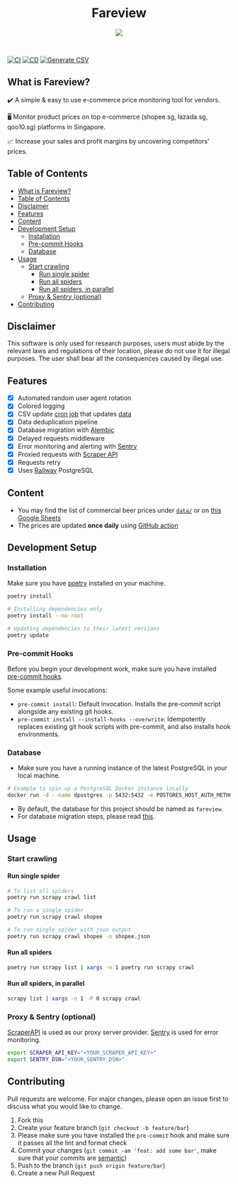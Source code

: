 <h1 align="center"><strong>Fareview</strong></h1>

<p align="center">
  <img width="auto" height="auto" src="https://media.giphy.com/media/3o6MbtelsDZdsbFB7i/giphy.gif">
</p>
<br />

[![CI](https://github.com/ngshiheng/fareview/actions/workflows/ci.yml/badge.svg)](https://github.com/ngshiheng/fareview/actions/workflows/ci.yml)
[![CD](https://github.com/ngshiheng/fareview/actions/workflows/cd.yml/badge.svg)](https://github.com/ngshiheng/fareview/actions/workflows/cd.yml)
[![Generate CSV](https://github.com/ngshiheng/fareview/actions/workflows/generate_csv.yml/badge.svg)](https://github.com/ngshiheng/fareview/actions/workflows/generate_csv.yml)

## What is Fareview?

✔️ A simple & easy to use e-commerce price monitoring tool for vendors.

🖥 Monitor product prices on top e-commerce (shopee.sg, lazada.sg, qoo10.sg) platforms in Singapore.

📈 Increase your sales and profit margins by uncovering competitors' prices.

## Table of Contents

- [What is Fareview?](#what-is-fareview)
- [Table of Contents](#table-of-contents)
- [Disclaimer](#disclaimer)
- [Features](#features)
- [Content](#content)
- [Development Setup](#development-setup)
  - [Installation](#installation)
  - [Pre-commit Hooks](#pre-commit-hooks)
  - [Database](#database)
- [Usage](#usage)
  - [Start crawling](#start-crawling)
    - [Run single spider](#run-single-spider)
    - [Run all spiders](#run-all-spiders)
    - [Run all spiders, in parallel](#run-all-spiders-in-parallel)
  - [Proxy & Sentry (optional)](#proxy--sentry-optional)
- [Contributing](#contributing)

## Disclaimer

This software is only used for research purposes, users must abide by the relevant laws and regulations of their location, please do not use it for illegal purposes. The user shall bear all the consequences caused by illegal use.

## Features

-   [x] Automated random user agent rotation
-   [x] Colored logging
-   [x] CSV update [cron job](./.github/workflows/generate_csv.yml) that updates [data](./data/)
-   [x] Data deduplication pipeline
-   [x] Database migration with [Alembic](https://alembic.sqlalchemy.org/en/latest/)
-   [x] Delayed requests middleware
-   [x] Error monitoring and alerting with [Sentry](https://sentry.io/)
-   [x] Proxied requests with [Scraper API](https://www.scraperapi.com/?fp_ref=jerryng)
-   [x] Requests retry
-   [x] Uses [Railway](https://railway.app?referralCode=jerrynsh) PostgreSQL

## Content

-   You may find the list of commercial beer prices under [`data/`](./data/) or on [this Google Sheets](https://s.jerrynsh.com/fareview)
-   The prices are updated **once daily** using [GitHub action](./.github/workflows/generate_csv.yml)

## Development Setup

### Installation

Make sure you have [poetry](https://python-poetry.org/docs/#installation) installed on your machine.

```sh
poetry install

# Installing dependencies only
poetry install --no-root

# Updating dependencies to their latest versions
poetry update
```

### Pre-commit Hooks

Before you begin your development work, make sure you have installed [pre-commit hooks](https://pre-commit.com/index.html#installation).

Some example useful invocations:

-   `pre-commit install`: Default invocation. Installs the pre-commit script alongside any existing git hooks.
-   `pre-commit install --install-hooks --overwrite`: Idempotently replaces existing git hook scripts with pre-commit, and also installs hook environments.

### Database

-   Make sure you have a running instance of the latest PostgreSQL in your local machine.

```sh
# Example to spin up a PostgreSQL Docker instance locally
docker run -d --name dpostgres -p 5432:5432 -e POSTGRES_HOST_AUTH_METHOD=trust postgres:latest
```

-   By default, the database for this project should be named as `fareview`.
-   For database migration steps, please read [this](alembic/README.md).

## Usage

### Start crawling

#### Run single spider

```sh
# To list all spiders
poetry run scrapy crawl list

# To run a single spider
poetry run scrapy crawl shopee

# To run single spider with json output
poetry run scrapy crawl shopee -o shopee.json
```

#### Run all spiders

```sh
poetry run scrapy list | xargs -n 1 poetry run scrapy crawl
```

#### Run all spiders, in parallel

```sh
scrapy list | xargs -n 1 -P 0 scrapy crawl
```

### Proxy & Sentry (optional)

[ScraperAPI](https://www.scraperapi.com/?fp_ref=jerryng) is used as our proxy server provider. [Sentry](https://sentry.io/) is used for error monitoring.

```sh
export SCRAPER_API_KEY="<YOUR_SCRAPER_API_KEY>"
export SENTRY_DSN="<YOUR_SENTRY_DSN>"
```

## Contributing

Pull requests are welcome. For major changes, please open an issue first to discuss what you would like to change.

1. Fork this
2. Create your feature branch (`git checkout -b feature/bar`)
3. Please make sure you have installed the `pre-commit` hook and make sure it passes all the lint and format check
4. Commit your changes (`git commit -am 'feat: add some bar'`, make sure that your commits are [semantic](https://www.conventionalcommits.org/en/v1.0.0/#summary))
5. Push to the branch (`git push origin feature/bar`)
6. Create a new Pull Request
